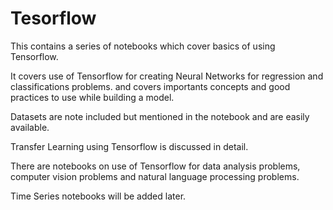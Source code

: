 # Tesorflow

This contains a series of notebooks which cover basics of using Tensorflow.

It covers use of Tensorflow for creating Neural Networks for regression and classifications problems.
and covers importants concepts and good practices to use while building a model.

Datasets are note included but mentioned in the notebook and are easily available.

Transfer Learning using Tensorflow is discussed in detail.

There are notebooks on use of Tensorflow for data analysis problems,
computer vision problems and natural language processing problems.

Time Series notebooks will be added later.
